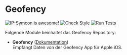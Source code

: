 # Geofency

[![IP-Symcon is awesome!](https://img.shields.io/badge/IP--Symcon-4.2-blue.svg)](https://www.symcon.de)
[![Check Style](https://github.com/symcon/Geofency/workflows/Check%20Style/badge.svg)](https://github.com/symcon/Geofency/actions)
[![Run Tests](https://github.com/symcon/Geofency/workflows/Run%20Tests/badge.svg)](https://github.com/symcon/Geofency/actions)

Folgende Module beinhaltet das Geofency Repository:

- __Geofency__ ([Dokumentation](https://www.symcon.de/de/service/dokumentation/modulreferenz/geofency/))  
	Empfängt Daten von der Geofency App für Apple iOS.
